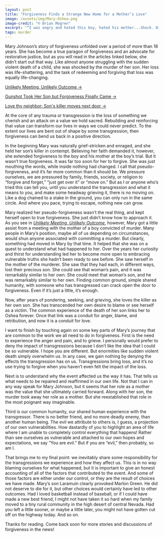 ```yaml
---
layout: post
title: "Forgiveness Finds a Strange New Home for a Mother’s Love"
image: /assets/img/Mary-Oshea.png
image-credit: "© Brian Mogren"
excerpt: "“I was angry and hated this boy, hated his mother...Shock. Disbelief. Hatred. Anger. Hatred. Blame. Hatred. I wanted him to be caged up like the animal he was.”"
tags: murder
---
```

<p>Mary Johnson’s story of forgiveness unfolded over a period of more than 18 years. She has become a true paragon of forgiveness and an advocate for restorative justice, but as you will read in the articles linked below, she didn’t start out that way. Like almost anyone struggling with the sudden violent death of a child, she was shocked by the murder of her son. Her loss was life-shattering, and the task of redeeming and forgiving that loss was equally life-changing.</p>
  
<p><a href="https://www.twincities.com/2010/12/22/unlikely-meeting-unlikely-outcome">Unlikely Meeting, Unlikely Outcome -></a></p>
<p><a href="https://www.startribune.com/gunshot-took-her-son-but-forgiveness-finally-came/42833927">Gunshot Took Her Son but Forgiveness Finally Came -></a></p>
<p><a href="https://www.cbsnews.com/news/love-thy-neighbor-sons-killer-moves-next-door" target="_blank">Love thy neighbor: Son's killer moves next door -></a></p>

<p>At the core of any trauma or transgression is the loss of something we cherish and an attack on a value we hold sacred. Rebuilding and reinforcing that value can transform our lives in ways we could never predict. To the extent our lives are bent out of shape by some transgression, then forgiveness can bend us back in a positive direction.</p>

<p>In the beginning Mary was naturally grief-stricken and enraged, and she held her son’s killer in contempt. Believing her faith demanded it, however, she extended forgiveness to the boy and his mother at the boy’s trial. But it wasn’t true forgiveness. It was far too soon for her to forgive. She was just mouthing the words, while inside nothing had changed. I call that pseudo-forgiveness, and it’s far more common than it should be. We pressure ourselves, we are pressured by family, friends, society, or religion to “forgive and forget,” “just get over it” or “move on.” But as I or anyone who’s tried this can tell you, until you understand the transgression and what it means to you, and make some headway grieving it, there is no moving on. Like a dog chained to a stake in the ground, you can only run in the same circle. And where you pace, trying to escape, nothing new can grow.</p>

<p>Mary realized her pseudo-forgiveness wasn’t the real thing, and kept herself open to true forgiveness. She just didn’t know how to approach it. As you see in <a href="https://www.twincities.com/2010/12/22/unlikely-meeting-unlikely-outcome/"><em>Unlikely Meeting, Unlikely Outcome</em></a>, however, Mary got a little assist from a meeting with the mother of a boy convicted of murder. Many people in Mary’s position, maybe all of us depending on circumstances, would shun anyone associated with committing a murder. But clearly, something had moved in Mary by that time. It helped that she was on a quest to understand what had happened to her. Over the years her curiosity and thirst for understanding led her to become more open to embracing vulnerable truths she hadn’t been ready to see before. She saw herself in the mother of the murderer. She saw that they had each, in different ways, lost their precious son. She could see that woman’s pain, and it was remarkably similar to her own. She could meet that woman’s son, and he was remarkably similar to her own. Finding common ground, simple shared humanity, with someone who has transgressed can crack open the door to forgiveness. Even if it’s just a little, it’s enough.</p>

<p>Now, after years of pondering, seeking, and grieving, she loves the killer as her own son. She has transcended her own desire to blame or see herself as a victim. The common experience of the death of her son links her to Oshea forever. Once that link was a conduit for anger, blame, and retribution, and now it is a conduit for love. </p>

<p>I want to finish by touching again on some key parts of Mary’s journey that are common to the work we all need to do in forgiveness. First is the need to experience the anger and pain, and to grieve. I personally would prefer to deny the impact of transgressions because I don’t like the idea that I could be so vulnerable. I hope you are different. But enormities like sudden violent death simply overwhelm us. In any case, we gain nothing by denying the effects the transgression has on us. Transgressions bring loss, and it’s no use trying to forgive when you haven’t even felt the impact of the loss.</p>

<p>Next is to understand why the event affected us the way it has. That tells us what needs to be repaired and reaffirmed in our own life. Not that I can in any way speak for Mary Johnson, but it seems that her role as a mother was the value that she ultimately carried forward. Along with her son, the murder took away her role as a mother. But she reestablished that role in the most poignant way imaginable.</p>

<p>Third is our common humanity, our shared human experience with the transgressor. There is no better friend, and no more deadly enemy, than another human being. The evil we attribute to others is, I guess, a projection of our own vulnerabilities. How dastardly of you to highlight an area of life where I am unable to completely control everything that happens! Rather than see ourselves as vulnerable and attached to our own hopes and expectations, we say “You are evil.” But if you are “evil,” then probably, so am I.</p>

<p>That brings me to my final point: we inevitably share some responsibility for the transgressions we experience and how they affect us. This is in no way blaming ourselves for what happened, but it is important to give an honest accounting of all of the factors that contributed to the event. And some of those factors are either under our control, or they are the result of choices we have made. Mary’s son Laramuin clearly provoked Marlon Green. He did not deserve to die for it, but other choices would certainly have led to other outcomes. Had I loved basketball instead of baseball, or if I could have made a new best friend, I might not have taken it so hard when my family moved to a tiny rural community in the high desert of central Nevada. Had you left a little sooner, or maybe a little later, you might not have gotten cut off on the highway today. And so on.</p>

<p>Thanks for reading. Come back soon for more stories and discussions of forgiveness in the news!</p>
